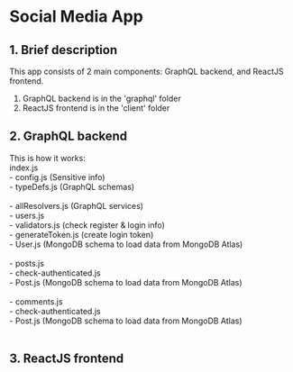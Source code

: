 # Social Media App

## 1. Brief description
This app consists of 2 main components: GraphQL backend, and ReactJS frontend. <br>
1. GraphQL backend is in the 'graphql' folder
2. ReactJS frontend is in the 'client' folder

## 2. GraphQL backend
This is how it works: <br>
index.js <br>
    - config.js                (Sensitive info) <br>
    - typeDefs.js              (GraphQL schemas) <br><br>
    - allResolvers.js          (GraphQL services) <br>
        - users.js <br>
            - validators.js    (check register & login info) <br>
            - generateToken.js (create login token) <br>
            - User.js          (MongoDB schema to load data from MongoDB Atlas) <br><br>
        - posts.js <br>
            - check-authenticated.js <br>
            - Post.js          (MongoDB schema to load data from MongoDB Atlas) <br><br>
        - comments.js <br>
            - check-authenticated.js <br>
            - Post.js          (MongoDB schema to load data from MongoDB Atlas) <br><br>

## 3. ReactJS frontend

